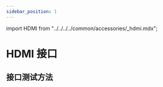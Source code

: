 ```yaml
---
sidebar_position: 1
---
```


import HDMI from "../../../../common/accessories/\_hdmi.mdx";

# HDMI 接口

## 接口测试方法

<HDMI />
